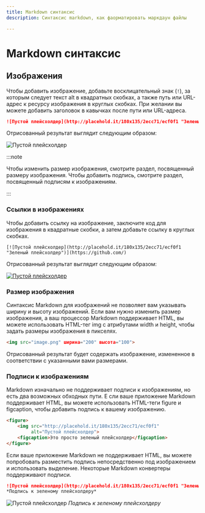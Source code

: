 ```yaml
---
title: Markdown синтаксис
description: Синтаксис markdown, как фаорматировать маркдаун файлы

---
```


# Markdown синтаксис

## Изображения

Чтобы добавить изображение, добавьте восклицательный знак (`!`),
за которым следует текст alt в квадратных скобках, а также путь или URL-адрес к ресурсу изображения в круглых скобках.
При желании вы можете добавить заголовок в кавычках после пути или URL-адреса.

```markdown
![Пустой плейсхолдер](http://placehold.it/180x135/2ecc71/ecf0f1 "Зеленый плейсхолдер")
```

Отрисованный результат выглядит следующим образом:

![Пустой плейсхолдер](http://placehold.it/180x135/2ecc71/ecf0f1 "Зеленый плейсхолдер")

:::note 

Чтобы изменить размер изображения, смотрите раздел, посвященный размеру изображения. Чтобы добавить подпись, смотрите раздел, посвященный подписям к изображениям.

:::

### Ссылки в изображениях

Чтобы добавить ссылку на изображение, заключите код для изображения в квадратные скобки, а затем добавьте ссылку в круглых скобках.

```
[![Пустой плейсхолдер](http://placehold.it/180x135/2ecc71/ecf0f1 "Зеленый плейсхолдер")](https://github.com/)
```

Отрисованный результат выглядит следующим образом:

[![Пустой плейсхолдер](http://placehold.it/180x135/2ecc71/ecf0f1 "Зеленый плейсхолдер")](https://github.com/)

### Размер изображения

Синтаксис Markdown для изображений не позволяет вам указывать ширину и высоту изображений. Если вам нужно изменить размер изображения, а ваш процессор Markdown поддерживает HTML, вы можете использовать HTML-тег img с атрибутами width и height, чтобы задать размеры изображения в пикселях.

```html
<img src="image.png" ширина="200" высота="100">
```

Отрисованный результат будет содержать изображение, измененное в соответствии с указанными вами размерами.

### Подписи к изображениям

Markdown изначально не поддерживает подписи к изображениям, но есть два возможных обходных пути. Е
сли ваше приложение Markdown поддерживает HTML, вы можете использовать HTML-теги figure и figcaption, чтобы добавить подпись к вашему изображению.

```html
<figure>
    <img src="http://placehold.it/180x135/2ecc71/ecf0f1"
         alt="Пустой плейсхолдер">
    <figcaption>Это просто зеленый плейсхолдер</figcaption>
</figure>
```

Если ваше приложение Markdown не поддерживает HTML, вы можете попробовать разместить подпись непосредственно под изображением и использовать выделение.
Некоторые Markdown конвертеры поддерживают подписи.

```markdown
![Пустой плейсхолдер](http://placehold.it/180x135/2ecc71/ecf0f1 "Зеленый плейсхолдер")
*Подпись к зеленому плейсхолдеру*
```
![Пустой плейсхолдер](http://placehold.it/180x135/2ecc71/ecf0f1 "Зеленый плейсхолдер")
*Подпись к зеленому плейсхолдеру*


